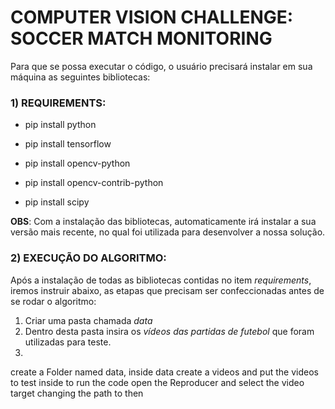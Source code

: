 # COMPUTER VISION CHALLENGE: SOCCER MATCH MONITORING

Para que se possa executar o código, o usuário precisará instalar em sua máquina as seguintes bibliotecas:

### **1) REQUIREMENTS**:

* pip install python

* pip install tensorflow

* pip install opencv-python

* pip install opencv-contrib-python

* pip install scipy

**OBS**: Com a instalação das bibliotecas, automaticamente irá instalar a sua versão mais recente, no qual foi utilizada para desenvolver a nossa solução.

### **2) EXECUÇÃO DO ALGORITMO**:

Após a instalação de todas as bibliotecas contidas no item *requirements*, iremos instruir abaixo, as etapas que precisam ser confeccionadas antes de se rodar o algoritmo:

1. Criar uma pasta chamada *data*
2. Dentro desta pasta insira os *vídeos das partidas de futebol* que foram utilizadas para teste.
3. 

create a Folder named data, inside data create a videos and put the videos to test inside
to run the code open the Reproducer and select the video target changing the path to then



